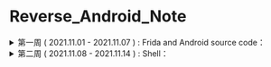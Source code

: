 # Reverse_Android_Note

<details>
<summary>第一周  ( 2021.11.01 - 2021.11.07 )  :  Frida and Android source code：</summary>

- [x] Frida 基本的 api 学习

- [x] Android 加壳脱壳原理的学习

- [x] Android 源码分析，主要分析加载器以及类加载过程部分的源码

</details>

<details>
<summary>第二周  ( 2021.11.08 - 2021.11.14 )  :  Shell：</summary>

- 2021.11.08
  - [x] Dalvik 和 Art 加载器以及 loadClass 部分的源码分析，记了一个笔记，这周把所有笔记写完之后更新到仓库中

</details>
